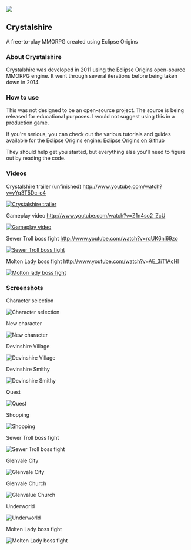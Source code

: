 <img src="http://i.imgur.com/Wri8Nu3.png">

## Crystalshire
A free-to-play MMORPG created using Eclipse Origins

### About Crystalshire
Crystalshire was developed in 2011 using the Eclipse Origins open-source MMORPG engine. It went through several iterations before being taken down in 2014.

### How to use
This was not designed to be an open-source project. The source is being released for educational purposes. I would not suggest using this in a production game.

If you're serious, you can check out the various tutorials and guides available for the Eclipse Origins engine: [Eclipse Origins on Github](https://github.com/RobinPerris/EclipseOrigins)

They should help get you started, but everything else you'll need to figure out by reading the code.

### Videos
Crystalshire trailer (unfinished)
http://www.youtube.com/watch?v=yYq3T5Dc-e4

[![Crystalshire trailer](http://img.youtube.com/vi/yYq3T5Dc-e4/0.jpg)](http://www.youtube.com/watch?v=yYq3T5Dc-e4)

Gameplay video
http://www.youtube.com/watch?v=Z1n4so2_ZcU

[![Gameplay video](http://img.youtube.com/vi/Z1n4so2_ZcU/0.jpg)](http://www.youtube.com/watch?v=Z1n4so2_ZcU)

Sewer Troll boss fight
http://www.youtube.com/watch?v=rqUK6nl69zo

[![Sewer Troll boss fight](http://img.youtube.com/vi/rqUK6nl69zo/0.jpg)](http://www.youtube.com/watch?v=rqUK6nl69zo)

Molton Lady boss fight
http://www.youtube.com/watch?v=AE_3iT1AcHI

[![Molton lady boss fight](http://img.youtube.com/vi/AE_3iT1AcHI/0.jpg)](http://www.youtube.com/watch?v=AE_3iT1AcHI)

### Screenshots
Character selection

![Character selection](http://i.imgur.com/0xb1LYU.jpg)

New character

![New character](http://i.imgur.com/rKDkmpo.jpg)

Devinshire Village

![Devinshire Village](http://i.imgur.com/N3k2apB.png)

Devinshire Smithy

![Devinshire Smithy](http://i.imgur.com/ov0DTF8.png)

Quest

![Quest](http://i.imgur.com/x3DRCdG.png)

Shopping

![Shopping](http://i.imgur.com/3GOxXfe.png)

Sewer Troll boss fight

![Sewer Troll boss fight](http://i.imgur.com/9qJrB2U.png)

Glenvale City

![Glenvale City](http://i.imgur.com/8iPHZeZ.jpg)

Glenvale Church

![Glenvalue Church](http://i.imgur.com/Ts7nxSv.png)

Underworld

![Underworld](http://i.imgur.com/HmYT2Tc.png)

Molten Lady boss fight

![Molten Lady boss fight](http://i.imgur.com/7BF9keQ.png)